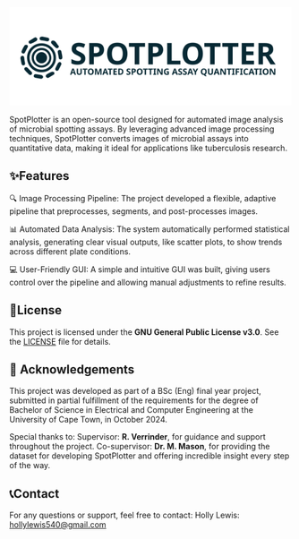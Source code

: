 <p align="center">
<img src="LogoHorozontalDark.svg" alt="Logo" style="width: 800px;" />
 </p> 

SpotPlotter is an open-source tool designed for automated image analysis of microbial spotting assays. By leveraging advanced image processing techniques, SpotPlotter converts images of microbial assays into quantitative data, making it ideal for applications like tuberculosis research.

## ✨Features
🔍 Image Processing Pipeline: The project developed a flexible, adaptive pipeline that preprocesses, segments, and post-processes images. 

📊 Automated Data Analysis: The system automatically performed statistical analysis, generating clear visual outputs, like scatter plots, to show trends across different plate conditions. 

💻 User-Friendly GUI: A simple and intuitive GUI was built, giving users control over the pipeline and allowing manual adjustments to refine results.


## 📄License 
This project is licensed under the **GNU General Public License v3.0**. See the [LICENSE](./LICENSE.0) file for details.


## 🙏 Acknowledgements
This project was developed as part of a BSc (Eng) final year project, submitted in partial fulfillment of the requirements for the degree of Bachelor of Science in Electrical and Computer Engineering at the University of Cape Town, in October 2024.

Special thanks to:
    Supervisor: **R. Verrinder**, for guidance and support throughout the project.
    Co-supervisor: **Dr. M. Mason**, for providing the dataset for developing SpotPlotter and offering incredible insight every step of the way.
    
## 📞Contact
For any questions or support, feel free to contact:
Holly Lewis: hollylewis540@gmail.com
